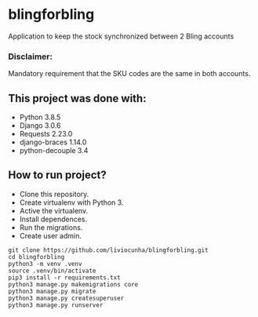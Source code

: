# blingforbling
Application to keep the stock synchronized between 2 Bling accounts

### Disclaimer:
Mandatory requirement that the SKU codes are the same in both accounts. 

## This project was done with:
* Python 3.8.5
* Django 3.0.6
* Requests 2.23.0
* django-braces 1.14.0
* python-decouple 3.4

## How to run project?
* Clone this repository.
* Create virtualenv with Python 3.
* Active the virtualenv.
* Install dependences.
* Run the migrations.
* Create user admin.
```
git clone https://github.com/liviocunha/blingforbling.git
cd blingforbling
python3 -m venv .venv
source .venv/bin/activate
pip3 install -r requirements.txt
python3 manage.py makemigrations core
python3 manage.py migrate
python3 manage.py createsuperuser
python3 manage.py runserver
```
